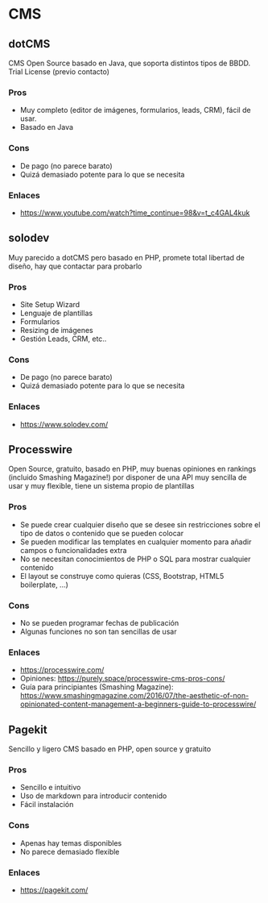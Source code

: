 # CMS
## dotCMS
CMS Open Source basado en Java, que soporta distintos tipos de BBDD.
Trial License (previo contacto)
### Pros 
- Muy completo (editor de imágenes, formularios, leads, CRM), fácil de usar.
- Basado en Java
### Cons 
- De pago (no parece barato)
- Quizá demasiado potente para lo que se necesita
### Enlaces
- https://www.youtube.com/watch?time_continue=98&v=t_c4GAL4kuk

## solodev
Muy parecido a dotCMS pero basado en PHP, promete total libertad de diseño, hay que contactar para probarlo
### Pros
- Site Setup Wizard
- Lenguaje de plantillas
- Formularios
- Resizing de imágenes
- Gestión Leads, CRM, etc..
### Cons 
- De pago (no parece barato)
- Quizá demasiado potente para lo que se necesita

### Enlaces
- https://www.solodev.com/

## Processwire
Open Source, gratuito, basado en PHP, muy buenas opiniones en rankings (incluido Smashing Magazine!) por disponer de una API muy sencilla de usar y muy flexible, tiene un sistema propio de plantillas

### Pros
- Se puede crear cualquier diseño que se desee sin restricciones sobre el tipo de datos o contenido que se pueden colocar
- Se pueden modificar las templates en cualquier momento para añadir campos o funcionalidades extra
- No se necesitan conocimientos de PHP o SQL para mostrar cualquier contenido
- El layout se construye como quieras (CSS, Bootstrap, HTML5 boilerplate, ...)

### Cons
- No se pueden programar fechas de publicación
- Algunas funciones no son tan sencillas de usar

### Enlaces
- https://processwire.com/
- Opiniones: https://purely.space/processwire-cms-pros-cons/
- Guía para principiantes (Smashing Magazine): https://www.smashingmagazine.com/2016/07/the-aesthetic-of-non-opinionated-content-management-a-beginners-guide-to-processwire/

## Pagekit
Sencillo y ligero CMS basado en PHP, open source y gratuito

### Pros
- Sencillo e intuitivo
- Uso de markdown para introducir contenido
- Fácil instalación

### Cons
- Apenas hay temas disponibles
- No parece demasiado flexible
### Enlaces
- https://pagekit.com/

